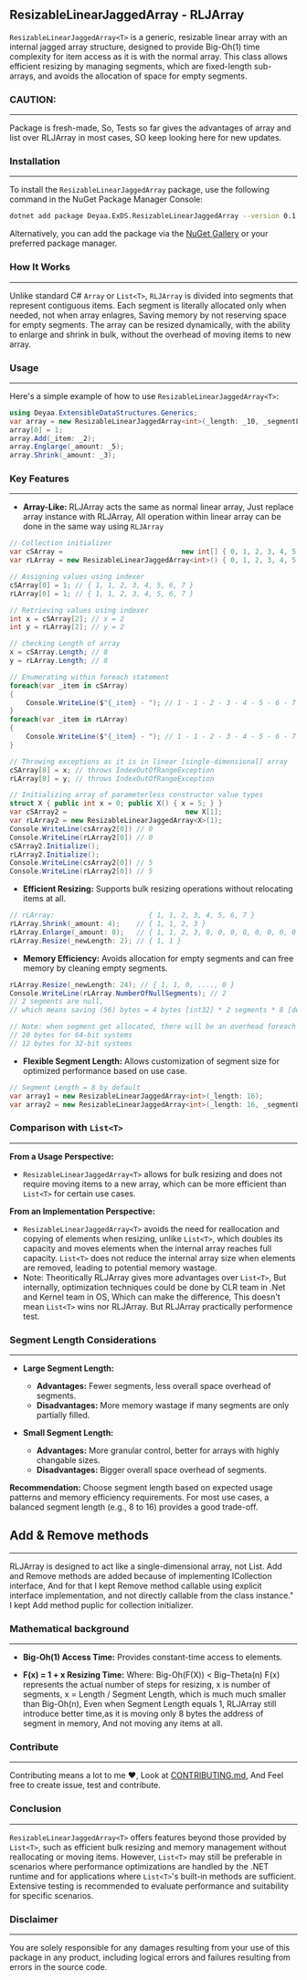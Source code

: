 ## ResizableLinearJaggedArray - RLJArray
`ResizableLinearJaggedArray<T>` is a generic, resizable linear array with an internal jagged array structure, designed to provide Big-Oh(1) time complexity for item access as it is with the normal array.
This class allows efficient resizing by managing segments, which are fixed-length sub-arrays, and avoids the allocation of space for empty segments.

### CAUTION:
---
Package is fresh-made, So,
Tests so far gives the advantages of array and list over RLJArray in most cases, SO keep looking here for new updates.

### Installation
---
To install the `ResizableLinearJaggedArray` package, use the following command in the NuGet Package Manager Console:

```bash
dotnet add package Deyaa.ExDS.ResizableLinearJaggedArray --version 0.1.2
```

Alternatively, you can add the package via the [NuGet Gallery](https://www.nuget.org/packages/Deyaa.ExDS.ResizableLinearJaggedArray) or your preferred package manager.

### How It Works
---
Unlike standard C# `Array` or `List<T>`, `RLJArray` is divided into segments that represent contiguous items.
Each segment is literally allocated only when needed, not when array enlagres,
Saving memory by not reserving space for empty segments.
The array can be resized dynamically, with the ability to enlarge and shrink in bulk, without the overhead of moving items to new array.

### Usage
---
Here's a simple example of how to use `ResizableLinearJaggedArray<T>`:
```csharp
using Deyaa.ExtensibleDataStructures.Generics;
var array = new ResizableLinearJaggedArray<int>(_length: _10, _segmentLength: _5); // Initialize with length 10 and segment length 5
array[0] = 1;
array.Add(_item: _2);
array.Englarge(_amount: _5);
array.Shrink(_amount: _3);
```

### Key Features
---
- **Array-Like:** RLJArray acts the same as normal linear array, Just replace array instance with RLJArray, All operation within linear array can be done in the same way using `RLJArray` 
```csharp
// Collection initializer
var cSArray =                             new int[] { 0, 1, 2, 3, 4, 5, 6, 7 };
var rLArray = new ResizableLinearJaggedArray<int>() { 0, 1, 2, 3, 4, 5, 6, 7 };

// Assigning values using indexer 
cSArray[0] = 1; // { 1, 1, 2, 3, 4, 5, 6, 7 }
rLArray[0] = 1; // { 1, 1, 2, 3, 4, 5, 6, 7 }

// Retrieving values using indexer
int x = cSArray[2]; // x = 2 
int y = rLArray[2]; // y = 2

// checking Length of array
x = cSArray.Length; // 8
y = rLArray.Length; // 8

// Enumerating within foreach statement
foreach(var _item in cSArray)
{
    Console.WriteLine($"{_item} - "); // 1 - 1 - 2 - 3 - 4 - 5 - 6 - 7 -
}
foreach(var _item in rLArray)
{
    Console.WriteLine($"{_item} - "); // 1 - 1 - 2 - 3 - 4 - 5 - 6 - 7 -
}

// Throwing exceptions as it is in linear [single-dimensional] array
cSArray[8] = x; // throws IndexOutOfRangeException
rLArray[8] = y; // throws IndexOutOfRangeException

// Initializing array of parameterless constructor value types 
struct X { public int x = 0; public X() { x = 5; } }
var cSArray2 =                             new X[1];
var rLArray2 = new ResizableLinearJaggedArray<X>(1);
Console.WriteLine(csArray2[0]) // 0
Console.WriteLine(rLArray2[0]) // 0
cSArray2.Initialize();
rLArray2.Initialize();
Console.WriteLine(csArray2[0]) // 5
Console.WriteLine(rLArray2[0]) // 5
```
- **Efficient Resizing:** Supports bulk resizing operations without relocating items at all.
```csharp
// rLArray:                       { 1, 1, 2, 3, 4, 5, 6, 7 }
rLArray.Shrink(_amount: 4);    // { 1, 1, 2, 3 }
rLArray.Enlarge(_amount: 8);   // { 1, 1, 2, 3, 0, 0, 0, 0, 0, 0, 0, 0 }
rLArray.Resize(_newLength: 2); // { 1, 1 }
```
- **Memory Efficiency:** Avoids allocation for empty segments and can free memory by cleaning empty segments.
```csharp
rLArray.Resize(_newLength: 24); // { 1, 1, 0, ...., 0 }
Console.WriteLine(rLArray.NumberOfNullSegments); // 2
// 2 segments are null,
// which means saving (56) bytes = 4 bytes [int32] * 2 segments * 8 [default segment length] - 8 bytes [segment reference address in 64-bit systems, [4 bytes for 32-bit]]

// Note: when segment get allocated, there will be an overhead foreach segment as follows:
// 20 bytes for 64-bit systems
// 12 bytes for 32-bit systems
```
- **Flexible Segment Length:** Allows customization of segment size for optimized performance based on use case.
```csharp
// Segment Length = 8 by default
var array1 = new ResizableLinearJaggedArray<int>(_length: 16);
var array2 = new ResizableLinearJaggedArray<int>(_length: 16, _segmentLength: 16);
```

### Comparison with `List<T>`
---
**From a Usage Perspective:**
- `ResizableLinearJaggedArray<T>` allows for bulk resizing and does not require moving items to a new array, which can be more efficient than `List<T>` for certain use cases.

**From an Implementation Perspective:**
- `ResizableLinearJaggedArray<T>` avoids the need for reallocation and copying of elements when resizing, unlike `List<T>`, which doubles its capacity and moves elements when the internal array reaches full capacity. `List<T>` does not reduce the internal array size when elements are removed, leading to potential memory wastage.
- Note: Theoritically RLJArray gives more advantages over `List<T>`, But internally, optimization techniques could be done by CLR team in .Net and Kernel team in OS, Which can make the difference, This doesn't mean `List<T>` wins nor RLJArray. But RLJArray practically performence test.

### Segment Length Considerations
---
- **Large Segment Length:**
  - **Advantages:** Fewer segments, less overall space overhead of segments.
  - **Disadvantages:** More memory wastage if many segments are only partially filled.

- **Small Segment Length:**
  - **Advantages:** More granular control, better for arrays with highly changable sizes.
  - **Disadvantages:** Bigger overall space overhead of segments.

**Recommendation:** Choose segment length based on expected usage patterns and memory efficiency requirements. For most use cases, a balanced segment length (e.g., 8 to 16) provides a good trade-off.

## Add & Remove methods
---
RLJArray is designed to act like a single-dimensional array, not List<T>.
Add and Remove methods are added because of implementing ICollection interface,
And for that I kept Remove method callable using explicit interface implementation, and not directly callable from the class instance."
I kept Add method puplic for collection initializer.

### Mathematical background
---
- **Big-Oh(1) Access Time:** Provides constant-time access to elements.

- **F(x) = 1 + x Resizing Time:** Where:
Big-Oh(F(X)) < Big–Theta(n)
F(x) represents the actual number of steps for resizing,
x is number of segments,
x = Length / Segment Length, which is much much smaller than Big-Oh(n),
Even when Segment Length equals 1,
RLJArray still introduce better time,as it is moving only 8 bytes the address of segment in memory, And not moving any items at all.

### Contribute
---
Contributing means a lot to me ❤️,
Look at [CONTRIBUTING.md](CONTRIBUTING.md),
And Feel free to create issue, test and contribute.
 
### Conclusion
---
`ResizableLinearJaggedArray<T>` offers features beyond those provided by `List<T>`, such as efficient bulk resizing and memory management without reallocating or moving items. However, `List<T>` may still be preferable in scenarios where performance optimizations are handled by the .NET runtime and for applications where `List<T>`'s built-in methods are sufficient. Extensive testing is recommended to evaluate performance and suitability for specific scenarios.

### Disclaimer
---
 You are solely responsible for any damages resulting from your use of this package in any product, including logical errors and failures resulting from errors in the source code.
